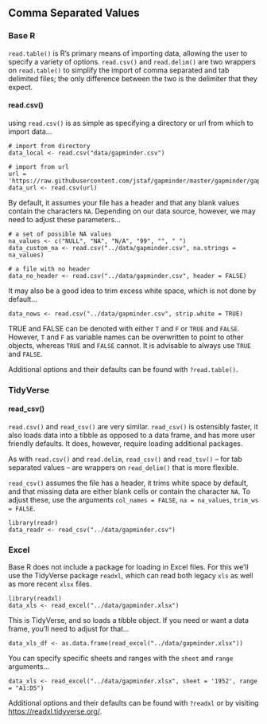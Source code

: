 ## Comma Separated Values

### Base R

`read.table()` is R’s primary means of importing data, allowing the user
to specify a variety of options. `read.csv()` and `read.delim()` are two
wrappers on `read.table()` to simplify the import of comma separated and
tab delimited files; the only difference between the two is the
delimiter that they expect.

#### read.csv()

using `read.csv()` is as simple as specifying a directory or url from
which to import data…

    # import from directory
    data_local <- read.csv("data/gapminder.csv")

    # import from url
    url = 'https://raw.githubusercontent.com/jstaf/gapminder/master/gapminder/gapminder.csv'
    data_url <- read.csv(url)

By default, it assumes your file has a header and that any blank values
contain the characters `NA`. Depending on our data source, however, we
may need to adjust these parameters…

    # a set of possible NA values
    na_values <- c("NULL", "NA", "N/A", "99", "", " ")
    data_custom_na <- read.csv("../data/gapminder.csv", na.strings = na_values)

    # a file with no header
    data_no_header <- read.csv("../data/gapminder.csv", header = FALSE)

It may also be a good idea to trim excess white space, which is not done
by default…

    data_nows <- read.csv("../data/gapminder.csv", strip.white = TRUE)

TRUE and FALSE can be denoted with either `T` and `F` or `TRUE` and
`FALSE`. However, `T` and `F` as variable names can be overwritten to
point to other objects, whereas `TRUE` and `FALSE` cannot. It is
advisable to always use `TRUE` and `FALSE`.

Additional options and their defaults can be found with `?read.table()`.

### TidyVerse

#### read\_csv()

`read.csv()` and `read_csv()` are very similar. `read_csv()` is
ostensibly faster, it also loads data into a tibble as opposed to a data
frame, and has more user friendly defaults. It does, however, require
loading additional packages.

As with `read.csv()` and `read.delim`, `read_csv()` and `read_tsv()` –
for tab separated values – are wrappers on `read_delim()` that is more
flexible.

`read_csv()` assumes the file has a header, it trims white space by
default, and that missing data are either blank cells or contain the
character `NA`. To adjust these, use the arguments `col_names = FALSE`,
`na = na_values`, `trim_ws = FALSE`.

    library(readr)
    data_readr <- read_csv("../data/gapminder.csv")

### Excel

Base R does not include a package for loading in Excel files. For this
we’ll use the TidyVerse package `readxl`, which can read both legacy
`xls` as well as more recent `xlsx` files.

    library(readxl)
    data_xls <- read_excel("../data/gapminder.xlsx")

This is TidyVerse, and so loads a tibble object. If you need or want a
data frame, you’ll need to adjust for that…

    data_xls_df <- as.data.frame(read_excel("../data/gapminder.xlsx"))

You can specify specific sheets and ranges with the `sheet` and `range`
arguments…

    data_xls <- read_excel("../data/gapminder.xlsx", sheet = '1952', range = "A1:D5")

Additional options and their defaults can be found with `?readxl` or by
visiting <https://readxl.tidyverse.org/>.

